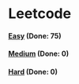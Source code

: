 # Leetcode

<h4><a href="https://github.com/lon-yang/leetcode/blob/master/docs/Easy.md">Easy</a>  (Done: 75)</h4>
<h4><a href="https://github.com/lon-yang/leetcode/blob/master/docs/Medium.md">Medium</a>  (Done: 0)</h4>
<h4><a href="https://github.com/lon-yang/leetcode/blob/master/docs/Hard.md">Hard</a>  (Done: 0)</h4>
